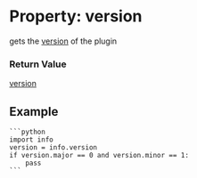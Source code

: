 # Property: version

gets the [version](./object-version.md) of the plugin

### Return Value
[version](./object-version.md)

## Example

~~~admonish example title=""
```python
import info
version = info.version
if version.major == 0 and version.minor == 1:
    pass
```
~~~

